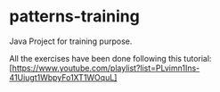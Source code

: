 # patterns-training
Java Project for training purpose.

All the exercises have been done following this tutorial: [https://www.youtube.com/playlist?list=PLvimn1Ins-41Uiugt1WbpyFo1XT1WOquL]

